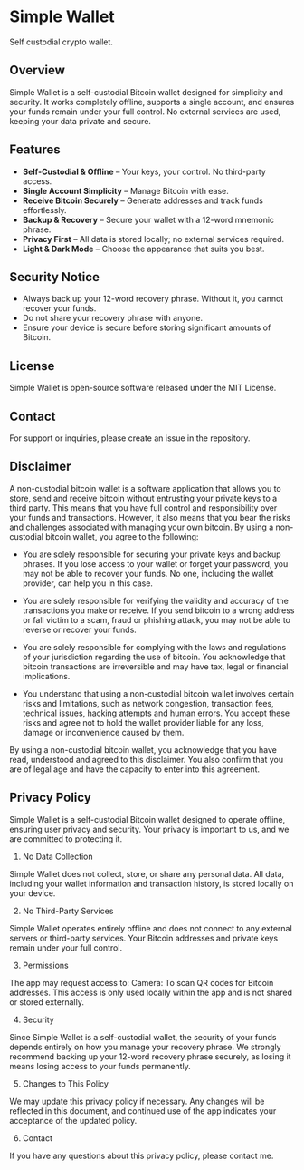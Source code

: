 # Simple Wallet

Self custodial crypto wallet.

## Overview

Simple Wallet is a self-custodial Bitcoin wallet designed for simplicity and security. It works completely offline, supports a single account, and ensures your funds remain under your full control. No external services are used, keeping your data private and secure.

## Features

- **Self-Custodial & Offline** – Your keys, your control. No third-party access.
- **Single Account Simplicity** – Manage Bitcoin with ease.
- **Receive Bitcoin Securely** – Generate addresses and track funds effortlessly.
- **Backup & Recovery** – Secure your wallet with a 12-word mnemonic phrase.
- **Privacy First** – All data is stored locally; no external services required.
- **Light & Dark Mode** – Choose the appearance that suits you best.

## Security Notice

- Always back up your 12-word recovery phrase. Without it, you cannot recover your funds.
- Do not share your recovery phrase with anyone.
- Ensure your device is secure before storing significant amounts of Bitcoin.

## License

Simple Wallet is open-source software released under the MIT License.

## Contact

For support or inquiries, please create an issue in the repository.

## Disclaimer

A non-custodial bitcoin wallet is a software application that allows you to
store, send and receive bitcoin without entrusting your private keys to a
third party. This means that you have full control and responsibility over
your funds and transactions. However, it also means that you bear the risks
and challenges associated with managing your own bitcoin. By using a
non-custodial bitcoin wallet, you agree to the following:

- You are solely responsible for securing your private keys and backup
phrases. If you lose access to your wallet or forget your password, you
may not be able to recover your funds. No one, including the wallet
provider, can help you in this case.

- You are solely responsible for verifying the validity and accuracy of the
transactions you make or receive. If you send bitcoin to a wrong address
or fall victim to a scam, fraud or phishing attack, you may not be able to
reverse or recover your funds.

- You are solely responsible for complying with the laws and regulations of
your jurisdiction regarding the use of bitcoin. You acknowledge that
bitcoin transactions are irreversible and may have tax, legal or financial
implications.

- You understand that using a non-custodial bitcoin wallet involves certain
risks and limitations, such as network congestion, transaction fees,
technical issues, hacking attempts and human errors. You accept these
risks and agree not to hold the wallet provider liable for any loss,
damage or inconvenience caused by them.

By using a non-custodial bitcoin wallet, you acknowledge that you have read,
understood and agreed to this disclaimer. You also confirm that you are of
legal age and have the capacity to enter into this agreement.

## Privacy Policy

Simple Wallet is a self-custodial Bitcoin wallet designed to operate offline, ensuring user privacy and security. Your privacy is important to us, and we are committed to protecting it.

1. No Data Collection

Simple Wallet does not collect, store, or share any personal data. All data, including your wallet information and transaction history, is stored locally on your device.

2. No Third-Party Services

Simple Wallet operates entirely offline and does not connect to any external servers or third-party services. Your Bitcoin addresses and private keys remain under your full control.

3. Permissions

The app may request access to:
Camera: To scan QR codes for Bitcoin addresses.
This access is only used locally within the app and is not shared or stored externally.

4. Security

Since Simple Wallet is a self-custodial wallet, the security of your funds depends entirely on how you manage your recovery phrase. We strongly recommend backing up your 12-word recovery phrase securely, as losing it means losing access to your funds permanently.

5. Changes to This Policy

We may update this privacy policy if necessary. Any changes will be reflected in this document, and continued use of the app indicates your acceptance of the updated policy.

6. Contact

If you have any questions about this privacy policy, please contact me.
